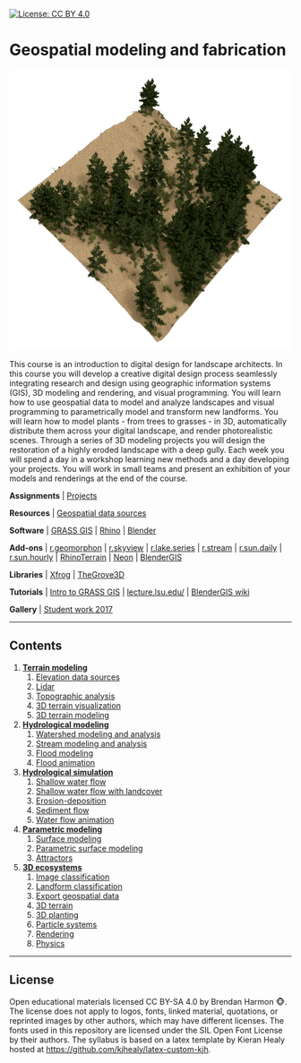 [![License: CC BY 4.0](https://img.shields.io/badge/License-CC%20BY%204.0-lightgrey.svg)](https://creativecommons.org/licenses/by/4.0/)

# Geospatial modeling and fabrication

<p align="center"><img src="images/3d-ecosystems/ncspm_rendering_1.png" height="500"></p>

This course is an introduction to digital design for landscape architects.
In this course you will develop a creative digital design process
seamlessly integrating research and design
using geographic information systems (GIS),
3D modeling and rendering, and
visual programming.
You will learn how to use geospatial data
to model and analyze landscapes
and visual programming to
parametrically model and transform new landforms.
You will learn how to model plants - from trees to grasses - in 3D,
automatically distribute them across your digital landscape,
and render photorealistic scenes.
Through a series of 3D modeling projects you will
design the restoration of a highly eroded landscape with a deep gully.
Each week you will spend a day in a workshop
learning new methods
and a day developing your projects.
You will work in small teams and present an exhibition of your
models and renderings at the end of the course.

**Assignments** | [Projects](projects.md)

**Resources** | [Geospatial data sources](geospatial-data-sources.md)

**Software** | [GRASS GIS](https://grass.osgeo.org) |
[Rhino](https://www.rhino3d.com/) |
[Blender](https://www.blender.org/)

**Add-ons** |
[r.geomorphon](https://grass.osgeo.org/grass72/manuals/addons/r.geomorphon.html) |
[r.skyview](https://grass.osgeo.org/grass72/manuals/addons/r.skyview.html) |
[r.lake.series](https://grass.osgeo.org/grass72/manuals/addons/r.lake.series.html) |
[r.stream](https://grasswiki.osgeo.org/wiki/R.stream.*_modules) |
[r.sun.daily](https://grass.osgeo.org/grass72/manuals/addons/r.sun.daily.html) |
[r.sun.hourly](https://grass.osgeo.org/grass72/manuals/addons/r.sun.hourly.html) |
[RhinoTerrain](http://www.rhinoterrain.com/en/home.html) |
[Neon](http://v5.rhino3d.com/group/neon) |
[BlenderGIS](https://github.com/domlysz/BlenderGIS)

**Libraries** | [Xfrog](http://xfrog.com/) | [TheGrove3D](https://www.thegrove3d.com/)

**Tutorials** |
[Intro to GRASS GIS](http://ncsu-geoforall-lab.github.io/grass-intro-workshop/) |
[lecture.lsu.edu/](https://lecture.lsu.edu/) |
[BlenderGIS wiki](https://github.com/domlysz/BlenderGIS/wiki)

**Gallery** | [Student work 2017](gallery.md#student-work-2017)

---
## Contents
1. [**Terrain modeling**](terrain-modeling.md)
    1. [Elevation data sources](terrain-modeling.md#elevation-data-sources)
    2. [Lidar](terrain-modeling.md#lidar)
    3. [Topographic analysis](terrain-modeling.md#topographic-analysis)
    4. [3D terrain visualization](terrain-modeling.md#3d-terrain-visualization)
    4. [3D terrain modeling](terrain-modeling.md#3d-terrain-modeling)
2. [**Hydrological modeling**](hydrological-modeling.md)
    1. [Watershed modeling and analysis](hydrological-modeling.md#watershed-modeling-and-analysis)
    2. [Stream modeling and analysis](hydrological-modeling.md#stream-modeling-and-analysis)
    3. [Flood modeling](hydrological-modeling.md#flood-modeling)
    4. [Flood animation](hydrological-modeling.md#flood-animation)
3. [**Hydrological simulation**](hydrological-simulation.md)
    1. [Shallow water flow](hydrological-simulation.md#shallow-water-flow)
    2. [Shallow water flow with landcover](hydrological-simulation.md#shallow-water-flow-with-landcover)
    3. [Erosion-deposition](hydrological-simulation.md#erosion-deposition)
    4. [Sediment flow](hydrological-simulation.md#sediment-flow)
    5. [Water flow animation](hydrological-simulation.md#water-flow-animation)
4. [**Parametric modeling**](parametric-modeling.md)
    1. [Surface modeling](parametric-modeling.md#surface-modeling)
    2. [Parametric surface modeling](parametric-modeling.md#parametric-surface-modeling)
    3. [Attractors](parametric-modeling.md#attractors)
5. [**3D ecosystems**](3d-ecosystems.md)
    1. [Image classification](3d-ecosystems.md#image-classification)
    1. [Landform classification](3d-ecosystems.md#landform-classification)
    1. [Export geospatial data](3d-ecosystems.md#export-geospatial-data)
    2. [3D terrain](3d-ecosystems.md#3d-terrain)
    3. [3D planting](3d-ecosystems.md#3d-planting)
    4. [Particle systems](3d-ecosystems.md#particle-systems)
    5. [Rendering](3d-ecosystems.md#rendering)
    6. [Physics](3d-ecosystems.md#physics)
---

## License
Open educational materials licensed CC BY-SA 4.0 by Brendan Harmon :monkey_face:. The license does not apply to logos, fonts, linked material, quotations, or reprinted images by other authors, which may have different licenses. The fonts used in this repository are licensed under the SIL Open Font License by their authors. The syllabus is based on a latex template by Kieran Healy hosted at https://github.com/kjhealy/latex-custom-kjh.
